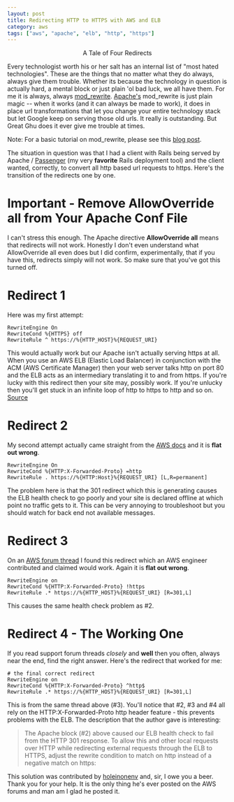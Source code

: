 ```yaml
---
layout: post
title: Redirecting HTTP to HTTPS with AWS and ELB
category: aws
tags: ["aws", "apache", "elb", "http", "https"]
---
```

<p style="text-align:center">A Tale of Four Redirects</p>

Every technologist worth his or her salt has an internal list of "most hated technologies".  These are the things that no matter what they do always, always give them trouble.  Whether its because the technology in question is actually hard, a mental block or just plain 'ol bad luck, we all have them.  For me it is always, always [mod_rewrite](http://httpd.apache.org/docs/current/mod/mod_rewrite.html).  [Apache's](http://httpd.apache.org/) mod_rewrite is just plain magic -- when it works (and it can always be made to work), it does in place url transformations that let you change your entire technology stack but let Google keep on serving those old urls.  It really is outstanding.  But Great Ghu does it ever give me trouble at times.

Note: For a basic tutorial on mod_rewrite, please see this [blog post](http://fuzzyblog.io/blog/2017-02-03-apache2-and-mod-rewrite.html).

The situation in question was that I had a client with Rails being served by Apache / [Passenger](https://www.phusionpassenger.com/) (my very **favorite** Rails deployment tool) and the client wanted, correctly, to convert all http based url requests to https.  Here's the transition of the redirects one by one.

# Important - Remove AllowOverride all from Your Apache Conf File

I can't stress this enough.  The Apache directive **AllowOverride all** means that redirects will not work.  Honestly I don't even understand what AllowOverride all even does but I did confirm, experimentally, that if you have this, redirects simply will not work.  So make sure that you've got this turned off.

# Redirect 1

Here was my first attempt:

    RewriteEngine On
    RewriteCond %{HTTPS} off
    RewriteRule ^ https://%{HTTP_HOST}%{REQUEST_URI}
    
This would actually work but our Apache isn't actually serving https at all.  When you use an AWS ELB (Elastic Load Balancer) in conjunction with the ACM (AWS Certificate Manager) then your web server talks http on port 80 and the ELB acts as an intermediary translating it to and from https.  If you're lucky with this redirect then your site may, possibly work.  If you're unlucky then you'll get stuck in an infinite loop of http to https to http and so on.  [Source](http://stackoverflow.com/questions/16200501/http-to-https-apache-redirection)

# Redirect 2

My second attempt actually came straight from the [AWS docs](https://aws.amazon.com/premiumsupport/knowledge-center/redirect-http-https-elb/) and it is **flat out wrong**.

    RewriteEngine On
    RewriteCond %{HTTP:X-Forwarded-Proto} =http
    RewriteRule . https://%{HTTP:Host}%{REQUEST_URI} [L,R=permanent]
    
The problem here is that the 301 redirect which this is generating causes the ELB health check to go poorly and your site is declared offline at which point no traffic gets to it.  This can be very annoying to troubleshoot but you should watch for back end not available messages.

# Redirect 3

On an [AWS forum thread](https://forums.aws.amazon.com/thread.jspa?messageID=745509) I found this redirect which an AWS engineer contributed and claimed would work.  Again it is **flat out wrong**.

    RewriteEngine on
    RewriteCond %{HTTP:X-Forwarded-Proto} !https
    RewriteRule .* https://%{HTTP_HOST}%{REQUEST_URI} [R=301,L]
    
This causes the same health check problem as #2.

# Redirect 4 - The Working One

If you read support forum threads *closely* and **well** then you often, always near the end, find the right answer.  Here's the redirect that worked for me:

    # the final correct redirect
    RewriteEngine on
    RewriteCond %{HTTP:X-Forwarded-Proto} ^http$
    RewriteRule .* https://%{HTTP_HOST}%{REQUEST_URI} [R=301,L]
    
This is from the same thread above (#3).  You'll notice that #2, #3 and #4 all rely on the HTTP:X-Forwarded-Proto http header feature - this prevents problems with the ELB.  The description that the author gave is interesting:

> The Apache block (#2) above caused our ELB health check to fail from the HTTP 301 response. To allow this and other local requests over HTTP while redirecting external requests through the ELB to HTTPS, adjust the rewrite condition to match on http instead of a negative match on https:  

This solution was contributed by [holeinonenv](https://forums.aws.amazon.com/profile.jspa?userID=342382) and, sir, I owe you a beer.  Thank you for your help. It is the only thing he's ever posted on the AWS forums and man am I glad he posted it.